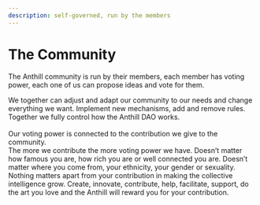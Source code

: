 ```yaml
---
description: self-governed, run by the members
---
```


# The Community

The Anthill community is run by their members, each member has voting power, each one of us can propose ideas and vote for them.&#x20;

We together can adjust and adapt our community to our needs and change everything we want. Implement new mechanisms, add and remove rules. \
Together we fully control how the Anthill DAO works. \
\
Our voting power is connected to the contribution we give to the community. \
The more we contribute the more voting power we have. Doesn’t matter how famous you are, how rich you are or well connected you are. Doesn’t matter where you come from, your ethnicity, your gender or sexuality. \
Nothing matters apart from your contribution in making the collective intelligence grow. Create, innovate, contribute, help, facilitate, support, do the art you love and the Anthill will reward you for your contribution.
